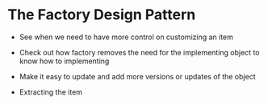 # The Factory Design Pattern

* See when we need to have more control on customizing an item
* Check out how factory removes the need for the implementing object to know how to implementing
* Make it easy to update and add more versions or updates of the object

* Extracting the item